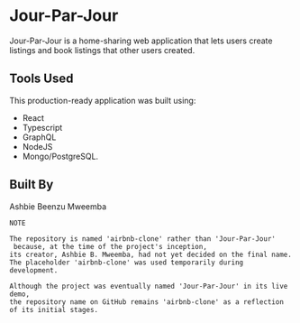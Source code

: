 # Jour-Par-Jour
Jour-Par-Jour is a home-sharing web application that lets users create listings and book listings that other users created.

## Tools Used
This production-ready application was built using:
- React
- Typescript
- GraphQL
- NodeJS
- Mongo/PostgreSQL.

## Built By
Ashbie Beenzu Mweemba

```CONSOLE
NOTE

The repository is named 'airbnb-clone' rather than 'Jour-Par-Jour'
 because, at the time of the project's inception, 
its creator, Ashbie B. Mweemba, had not yet decided on the final name.
The placeholder 'airbnb-clone' was used temporarily during development.

Although the project was eventually named 'Jour-Par-Jour' in its live demo,
the repository name on GitHub remains 'airbnb-clone' as a reflection
of its initial stages.


```
